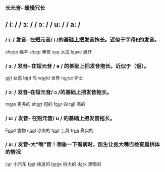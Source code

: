 ### 长元音- 缓慢冗长

## / iː /	 / ɜː / 	/ ɔː / 	/ u: / 	/ a: /

### **/ iː / 发音- 在短元音/ i /的基础上把发音拖长。近似于字母E的发音。**

sh<u>ee</u>p 绵羊 	sl<u>ee</u>p 睡觉   s<u>ea</u> 大海 	l<u>ea</u>ve 离开



### **/ ɜː / 发音- 在短元音 / ə / 的基础上把发音拖长。近似于（饿）。**

g<u>ir</u>l 女孩	b<u>ir</u>d 鸟	w<u>or</u>ld 世界 	n<u>ur</u>se 护士



### **/ ɔː / 发音-在短元音/ ɔ /的基础上把发音拖长。**

m<u>or</u>e  更多的 	sh<u>or</u>t  短的 	f<u>ou</u>r 四 	t<u>al</u>l 高的



### **/ u: / 发音- 在短元音/ u / 的基础上把发音拖长。**

F<u>oo</u>d 食物 	c<u>oo</u>l 凉爽的 	t<u>oo</u>l 工具	tr<u>ue</u> 真实的



### **/ a: / 发音-大“啊”音！想象一下看病时，医生让张大嘴巴检查扁桃体的情况**

c<u>a</u>r 小汽车	f<u>as</u>t 快速的 	l<u>ar</u>ge 巨大的	d<u>ar</u>k 黑暗的
